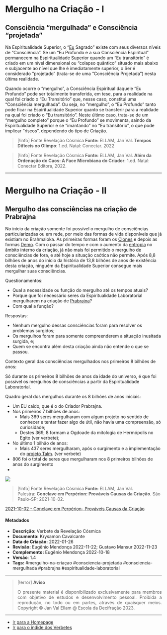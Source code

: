 # Mergulho na Criação - I
## Consciência “mergulhada” e Consciência “projetada”

Na Espiritualidade Superior, o “[Eu](EU.md) Sagrado” existe com seus diversos níveis de “Consciência”. Se um “Eu Profundo e a sua Consciência Espiritual” permanecem na Espiritualidade Superior quando um “Eu transitório” é criado em um nível dimensional ou “colapso quântico” situado mais abaixo e subjacente ao nível que lhe é imediatamente superior, o Ser é considerado “projetado” (trata-se de uma “Consciência Projetada”) nesta última realidade.

Quando ocorre o “mergulho”, a Consciência Espiritual daquele “Eu Profundo” pode ser totalmente transferida, em tese, para a realidade na qual foi criado o “Eu Transitório” que, nesse caso, constitui uma “Consciência mergulhada”. Ou seja, no “mergulho”, o “Eu Profundo” tanto pode ficar na Espiritualidade Superior quanto se transferir para a realidade na qual foi criado o “Eu transitório”. Neste último caso, trata-se de um “mergulho completo” porque o “Eu Profundo” se movimenta, saindo da Espiritualidade Superior e se “imantando” no “Eu transitório”, o que pode implicar “riscos”, dependendo do tipo de Criação.

> [!info] Fonte Revelação Cósmica
> **Fonte:** ELLAM, Jan Val. **Tempos Difíceis no Olimpo**: 1.ed. Natal: Conectar. 2022

> [!info] Fonte Revelação Cósmica
> **Fonte:** ELLAM, Jan Val. **Além da Ordenação do Caos: A Face Microbiana do Criador**: 1.ed. Natal: Conectar Editora, 2022.

---
# Mergulho na Criação - II
## Mergulho das consciências na criação de Prabrajna

No início da criação somente foi possível o mergulho de consciências particularizadas ou em rede, por meio das formas de vida disponíveis que já existiam no Brahmaloka. As primeiras formas foram os [Clones](Anjos%20Clones.md) e depois as formas [Demo](Demos.md). Com o passar do tempo e com o aumento da [entropia](Entropia.md) no âmbito interno da criação, já não mais foi permitido o mergulho de consciências de fora, e até hoje a situação caótica não permite. Após 8,8 bilhões de anos do início da história de 13,8 bilhões de anos de existência desta criação, ninguém da Espiritualidade Superior consegue mais mergulhar suas consciências.

Questionamentos:

-   Qual a necessidade ou função do mergulho até os tempos atuais?
-   Porque que foi necessário seres da Espiritualidade Laboratorial mergulharem na criação de [Prabrajna](Prabrajna.md)?
-   Com qual a função?

Respostas:

-   Nenhum mergulho dessas consciências foram para resolver os problemas surgidos;
-   Os mergulhos foram para somente compreenderem a situação inusitada surgida, e;
-   Quem se encontra além desta criação ainda não entende o que se passou.

Contexto geral das consciências mergulhados nos primeiros 8 bilhões de anos:

Só durante os primeiros 8 bilhões de anos da idade do universo, é que foi possível os mergulhos de consciências a partir da Espiritualidade Laboratorial.

Quadro geral dos mergulhos durante os 8 bilhões de anos iniciais:

-   Um EU caído, que é o do Criador Prabrajna.
-   Nos primeiros 7 bilhões de anos:
    -   Mais 369 seres mergulharam com algum projeto no sentido de conhecer e tentar fazer algo de útil, não havia uma compreensão, só curiosidade;
    -   Destes 369, 8 formam a Ogdoade da mitologia de Hermópolis no Egito (ver verbete);
-   No último 1 bilhão de anos:
    -   Mais 437 seres mergulharam, após o surgimento e a implementação do [projeto Talm](Projeto%20Talm.md). (ver verbete)
-   806 foi o total de seres que mergulharam nos 8 primeiros bilhões de anos do surgimento
- 
![](2021-10-02-ficha-01.jpg)

> [!info] Fonte Revelação Cósmica
> **Fonte:** ELLAM, Jan Val. Palestra: **Conclave em Perpérion: Prováveis Causas da Criação**. São Paulo-SP: 2021-10-02.

[2021-10-02 - Conclave em Perpérion- Prováveis Causas da Criação](2021-10-02%20-%20Conclave%20em%20Perpérion-%20Prováveis%20Causas%20da%20Criação.md)

#### Metadados

-   **Descrição:** Verbete da Revelação Cósmica
-   **Documento:** Krysamon Cavalcante
-   **Data de Criação:** 2022-01-26
-   **Revisão:** Eugênio Mendonça 2022-11-22; Gustavo Mansur 2022-11-23
-   **Complemento:** Eugênio Mendonça 2022-10-18
-   **Versão**: 1.4
-   **Tags:** #mergulho-na-criaçao #consciencia-projetada #consciencia-mergulhada #prabrajna #espiritualidade-laboratorial

---
> [!error] **Aviso**
> <p align="justify">O presente material é disponibilizado exclusivamente para membros com objetivo de estudos e desenvolvimento pessoal. Proibida a reprodução, no todo ou em partes, através de quaisquer meios. Copyright © Jan Val Ellam @ Escola da Decifração 2023. </p>

---
- [Ir para a Homepage](Homepage.canvas)
- [Ir para o índide dos Verbetes](ÍNDIDE%20GERAL%20DOS%20VERBETES.canvas)